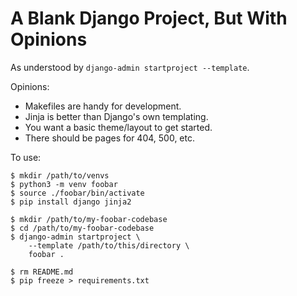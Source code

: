 

A Blank Django Project, But With Opinions
=========================================

As understood by `django-admin startproject --template`.

Opinions:

* Makefiles are handy for development.
* Jinja is better than Django's own templating.
* You want a basic theme/layout to get started.
* There should be pages for 404, 500, etc.

To use:

    $ mkdir /path/to/venvs
    $ python3 -m venv foobar
    $ source ./foobar/bin/activate
    $ pip install django jinja2

    $ mkdir /path/to/my-foobar-codebase
    $ cd /path/to/my-foobar-codebase
    $ django-admin startproject \
        --template /path/to/this/directory \
        foobar .

    $ rm README.md
    $ pip freeze > requirements.txt


